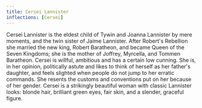 ```yaml
---
title: Cersei Lannister
inflections: [Cersei]
---
```


Cersei Lannister is the eldest child of Tywin and Joanna Lannister by mere moments, and the twin sister of Jaime Lannister. After Robert's Rebellion she married the new king, Robert Baratheon, and became Queen of the Seven Kingdoms; she is the mother of Joffrey, Myrcella, and Tommen Baratheon. Cersei is willful, ambitious and has a certain low cunning. She is, in her opinion, politically astute and likes to think of herself as her father's daughter, and feels slighted when people do not jump to her erratic commands. She resents the customs and conventions put on her because of her gender. Cersei is a strikingly beautiful woman with classic Lannister looks: blonde hair, brilliant green eyes, fair skin, and a slender, graceful figure.


